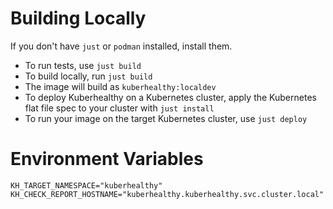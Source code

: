 # Building Locally

If you don't have `just` or `podman` installed, install them.

- To run tests, use `just build`
- To build locally, run `just build`
- The image will build as `kuberhealthy:localdev`
- To deploy Kuberhealthy on a Kubernetes cluster, apply the Kubernetes flat file spec to your cluster with `just install`
- To run your image on the target Kubernetes cluster, use `just deploy`


# Environment Variables
```
KH_TARGET_NAMESPACE="kuberhealthy"
KH_CHECK_REPORT_HOSTNAME="kuberhealthy.kuberhealthy.svc.cluster.local"
```
